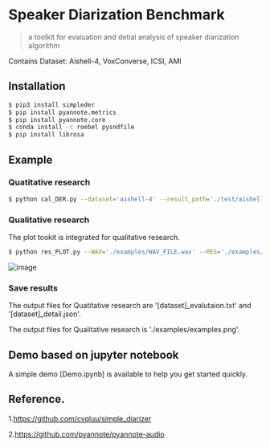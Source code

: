 # Speaker Diarization Benchmark

> a toolkit for evaluation and detial analysis of speaker diarization algorithm

Contains Dataset: Aishell-4, VoxConverse, ICSI, AMI


## Installation

```bash
$ pip3 install simpleder
$ pip install pyannote.metrics
$ pip install pyannote.core
$ conda install -c roebel pysndfile
$ pip install librosa
```


## Example

### Quatitative research
```bash
$ python cal_DER.py --dataset='aishell-4' --result_path='./test/aishell-4/' --MODE='EVAL' --details_analysis=TRUE
```

### Qualitative research
The plot tookit is integrated for qualitative research.
```bash
$ python res_PLOT.py --WAV='./examples/WAV_FILE.wav' --RES='./examples/RES_FILE.json' --SAVE_PATH='./examples/examples.png'
```
![image](https://github.com/painshine/speaker_diarization_benchmark/blob/main/examples/examples.png)

### Save results

The output files for Quatitative research are '[dataset]_evalutaion.txt' and '[dataset]_detail.json'.

The output files for Qualitative research is './examples/examples.png'.


## Demo based on jupyter notebook

A simple demo [Demo.ipynb] is available to help you get started quickly. 


## Reference.
1.https://github.com/cvqluu/simple_diarizer

2.https://github.com/pyannote/pyannote-audio
